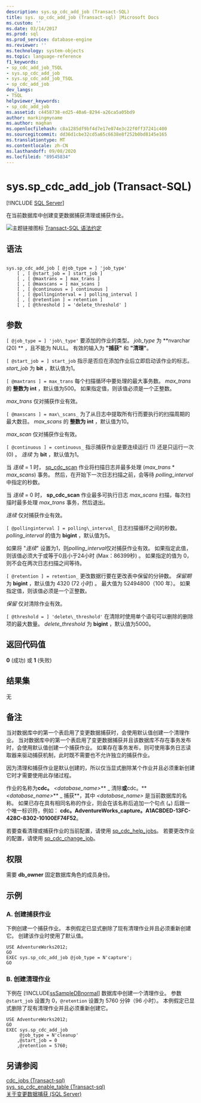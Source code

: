 ```yaml
---
description: sys.sp_cdc_add_job (Transact-SQL)
title: sys. sp_cdc_add_job (Transact-sql) |Microsoft Docs
ms.custom: ''
ms.date: 03/14/2017
ms.prod: sql
ms.prod_service: database-engine
ms.reviewer: ''
ms.technology: system-objects
ms.topic: language-reference
f1_keywords:
- sp_cdc_add_job_TSQL
- sys.sp_cdc_add_job
- sys.sp_cdc_add_job_TSQL
- sp_cdc_add_job
dev_langs:
- TSQL
helpviewer_keywords:
- sp_cdc_add_job
ms.assetid: c4458738-ed25-40a6-8294-a26ca5a05bd9
author: markingmyname
ms.author: maghan
ms.openlocfilehash: c8a1285df9bf4d7e17e074e3c22f0ff37241c400
ms.sourcegitcommit: dd36d1cbe32cd5a65c6638e8f252b0bd8145e165
ms.translationtype: MT
ms.contentlocale: zh-CN
ms.lasthandoff: 09/08/2020
ms.locfileid: "89545834"
---
```

# <a name="syssp_cdc_add_job-transact-sql"></a>sys.sp_cdc_add_job (Transact-SQL)
[!INCLUDE [SQL Server](../../includes/applies-to-version/sqlserver.md)]

  在当前数据库中创建变更数据捕获清理或捕获作业。  
  
 ![主题链接图标](../../database-engine/configure-windows/media/topic-link.gif "“主题链接”图标") [Transact-SQL 语法约定](../../t-sql/language-elements/transact-sql-syntax-conventions-transact-sql.md)  
  
## <a name="syntax"></a>语法  
  
```  
  
sys.sp_cdc_add_job [ @job_type = ] 'job_type'  
    [ , [ @start_job = ] start_job ]   
    [ , [ @maxtrans = ] max_trans ]   
    [ , [ @maxscans = ] max_scans ]   
    [ , [ @continuous = ] continuous ]   
    [ , [ @pollinginterval = ] polling_interval ]   
    [ , [ @retention ] = retention ]   
    [ , [ @threshold ] = 'delete_threshold' ]  
```  
  
## <a name="arguments"></a>参数  
`[ @job_type = ] 'job\_type'` 要添加的作业的类型。 *job_type* 为 **nvarchar (20) ** ，且不能为 NULL。 有效的输入为 **"捕获"** 和 **"清理"**。  
  
`[ @start_job = ] start_job` 指示是否应在添加作业后立即启动该作业的标志。 *start_job* 为 **bit** ，默认值为1。  
  
`[ @maxtrans ] = max_trans` 每个扫描循环中要处理的最大事务数。 *max_trans* 的 **整数为 int** ，默认值为500。 如果指定值，则该值必须是一个正整数。  
  
 *max_trans* 仅对捕获作业有效。  
  
`[ @maxscans ] = max\_scans_` 为了从日志中提取所有行而要执行的扫描周期的最大数目。 *max_scans* 的 **整数为 int** ，默认值为10。  
  
 *max_scan* 仅对捕获作业有效。  
  
`[ @continuous ] = continuous_` 指示捕获作业是要连续运行 (1) 还是只运行一次 (0) 。 *连续* 为 **bit** ，默认值为1。  
  
 当 *连续* = 1 时， [sp_cdc_scan](../../relational-databases/system-stored-procedures/sys-sp-cdc-scan-transact-sql.md) 作业将扫描日志并最多处理 (*max_trans* \* *max_scans*) 事务。 然后，在开始下一次日志扫描之前，会等待 *polling_interval* 中指定的秒数。  
  
 当 *连续* = 0 时， **sp_cdc_scan** 作业最多可执行日志 *max_scans* 扫描，每次扫描时最多处理 *max_trans* 事务，然后退出。  
  
 *连续* 仅对捕获作业有效。  
  
`[ @pollinginterval ] = polling\_interval_` 日志扫描循环之间的秒数。 *polling_interval* 的值为 **bigint** ，默认值为5。  
  
 如果将 "*连续*" 设置为1，则*polling_interval*仅对捕获作业有效。 如果指定此值，则该值必须大于或等于0且小于24小时 (Max：86399秒) 。 如果指定的值为 0，则不会在两次日志扫描之间等待。  
  
`[ @retention ] = retention_` 更改数据行要在更改表中保留的分钟数。 *保留期* 为 **bigint** ，默认值为 4320 (72 小时) 。 最大值为 52494800（100 年）。 如果指定值，则该值必须是一个正整数。  
  
 *保留* 仅对清除作业有效。  
  
`[ @threshold = ] 'delete\_threshold'` 在清除时使用单个语句可以删除的删除项的最大数量。 *delete_threshold* 为 **bigint** ，默认值为5000。  
  
## <a name="return-code-values"></a>返回代码值  
 **0** (成功) 或 **1** (失败)   
  
## <a name="result-sets"></a>结果集  
 无  
  
## <a name="remarks"></a>备注  
 当对数据库中的第一个表启用了变更数据捕获时，会使用默认值创建一个清理作业。 当对数据库中的第一个表启用了变更数据捕获并且该数据库不存在事务发布时，会使用默认值创建一个捕获作业。 如果存在事务发布，则可使用事务日志读取器来驱动捕获机制，此时既不需要也不允许独立的捕获作业。  
  
 因为清理和捕获作业是默认创建的，所以仅当显式删除某个作业并且必须重新创建它时才需要使用此存储过程。  
  
 作业的名称为**cdc。** _\<database\_name\>_** \_ 清除**或**cdc。** _\<database\_name\>_** \_ 捕获**，其中 *<database_name>* 是当前数据库的名称。 如果已存在具有相同名称的作业，则会在该名称后追加一个句点 (**。**) 后跟一个唯一标识符，例如： **cdc。AdventureWorks_capture。A1ACBDED-13FC-428C-8302-10100EF74F52**。  
  
 若要查看清理或捕获作业的当前配置，请使用 [sp_cdc_help_jobs](../../relational-databases/system-stored-procedures/sys-sp-cdc-help-jobs-transact-sql.md)。 若要更改作业的配置，请使用 [sp_cdc_change_job](../../relational-databases/system-stored-procedures/sys-sp-cdc-change-job-transact-sql.md)。  
  
## <a name="permissions"></a>权限  
 需要 **db_owner** 固定数据库角色的成员身份。  
  
## <a name="examples"></a>示例  
  
### <a name="a-creating-a-capture-job"></a>A. 创建捕获作业  
 下例创建一个捕获作业。 本例假定已显式删除了现有清理作业并且必须重新创建它。 创建该作业时使用了默认值。  
  
```  
USE AdventureWorks2012;  
GO  
EXEC sys.sp_cdc_add_job @job_type = N'capture';  
GO  
```  
  
### <a name="b-creating-a-cleanup-job"></a>B. 创建清理作业  
 下例在 [!INCLUDE[ssSampleDBnormal](../../includes/sssampledbnormal-md.md)] 数据库中创建一个清理作业。 参数 `@start_job` 设置为 0，`@retention` 设置为 5760 分钟（96 小时）。 本例假定已显式删除了现有清理作业并且必须重新创建它。  
  
```  
USE AdventureWorks2012;  
GO  
EXEC sys.sp_cdc_add_job  
     @job_type = N'cleanup'  
    ,@start_job = 0  
    ,@retention = 5760;  
```  
  
## <a name="see-also"></a>另请参阅  
 [cdc_jobs &#40;Transact-sql&#41;](../../relational-databases/system-tables/dbo-cdc-jobs-transact-sql.md)   
 [sys. sp_cdc_enable_table &#40;Transact-sql&#41;](../../relational-databases/system-stored-procedures/sys-sp-cdc-enable-table-transact-sql.md)   
 [关于变更数据捕获 (SQL Server)](../../relational-databases/track-changes/about-change-data-capture-sql-server.md)  
  
  
